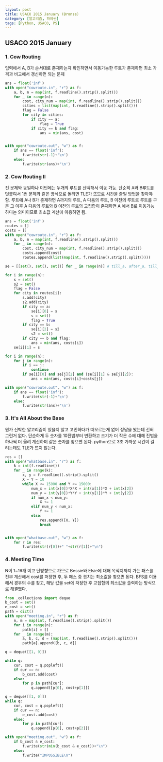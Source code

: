 ```yaml
---
layout: post
title: USACO 2015 January (Bronze)
category: [알고리즘, 파이썬]
tags: [Python, USACO, PS]
---
```

## USACO 2015 January  ##

### 1. Cow Routing ###
입력에서 A, B가 순서대로 존재하는지 확인하면서 이동가능한 루트가 존재하면 최소 가격과 비교해서 갱신하면 되는 문제

```python
ans = float('inf')
with open("cowroute.in", "r") as f:
    a, b, n = map(int, f.readline().strip().split())
    for _ in range(n):
        cost, city_num = map(int, f.readline().strip().split())
        cities = list(map(int, f.readline().strip().split()))
        flag = False
        for city in cities:
            if city == a:
                flag = True
            if city == b and flag:
                ans = min(ans, cost)


with open("cowroute.out", "w") as f:
    if ans == float('inf'):
        f.write(str(-1)+'\n')
    else:
        f.write(str(ans)+'\n')
```

### 2. Cow Routing II ###
전 문제와 동일하나 이번에는 두개의 루트를 선택해서 이동 가능. 
단순히 A와 B루트를 덧붙여서 1번 문제와 같은 방식으로 돌리면 TLE가 뜨므로 시간을 줄일 방법을 찾아야 함.
루트에 A나 B가 존재하면 A까지의 루트, A 다음의 루트, B 이전의 루트로 루트를 구분
그 이후 A 다음의 루트와 B 이전의 루트의 교집합이 존재하면 A 에서 B로 이동가능하다는 의미이므로 최소값 계산에 이용하면 됨.


```python
ans = float('inf')
routes = []
costs = []
with open("cowroute.in", "r") as f:
    a, b, n = map(int, f.readline().strip().split())
    for _ in range(n):
        cost, city_num = map(int, f.readline().strip().split())
        costs.append(cost)
        routes.append(list(map(int, f.readline().strip().split())))

se = [[set(), set(), set()] for _ in range(n)] # till_a, after_a, till_b,

for i in range(n):
    s = set()
    s2 = set()
    flag = False
    for city in routes[i]:
        s.add(city)
        s2.add(city)
        if city == a:
            se[i][0] = s
            s = set()
            flag = True
        if city == b:
            se[i][2] = s2
            s2 = set()
        if city == b and flag:
            ans = min(ans, costs[i])
    se[i][1] = s

for i in range(n):
    for j in range(n):
        if i == j:
            continue
        if se[i][0] and se[j][2] and (se[i][1] & se[j][2]):
            ans = min(ans, costs[i]+costs[j])

with open("cowroute.out", "w") as f:
    if ans == float('inf'):
        f.write(str(-1)+'\n')
    else:
        f.write(str(ans)+'\n')
```

### 3. It's All About the Base ###
뭔가 신박한 알고리즘이 있을지 알고 고민하다가 떠오르는게 없어 정답을 봤는데 전혀 그런거 없다. 
단순하게 두 숫자를 10진법부터 변환하고 크기가 더 작은 수에 대해 진법을 하나씩 더 올려 계산하며 같은 숫자를 찾으면 된다. python으로 3초 가까운 시간이 걸리는데도 TLE가 뜨지 않는다.


``` python
res = []
with open("whatbase.in", "r") as f:
    k = int(f.readline())
    for _ in range(k):
        x, y = f.readline().strip().split()
        X = Y = 10
        while X <= 15000 and Y <= 15000:
            num_x = int(x[0])*X*X + int(x[1])*X + int(x[2])
            num_y = int(y[0])*Y*Y + int(y[1])*Y + int(y[2])
            if num_x < num_y:
                X += 1
            elif num_y < num_x:
                Y += 1
            else:
                res.append([X, Y])
                break


with open("whatbase.out", "w") as f:
    for r in res:
        f.write(str(r[0])+" "+str(r[1])+"\n")
```

### 4. Meeting Time ###

N이 1~16개 이고 단방향으로 가므로 Bessie와 Elsie에 대해 목적지까지 가는 패스를 전부 계산해서 cost를 저장한 후, 두 패스 중 겹치는 최소값을 찾으면 된다. BFS를 이용해서 경우의 수를 찾고, 해당 값을 set에 저장한 후 교집합의 최소값을 출력하는 방식으로 해결했다.


```python
from _collections import deque
b_cost = set()
e_cost = set()
path = dict()
with open("meeting.in", "r") as f:
    n, m = map(int, f.readline().strip().split())
    for i in range(n):
        path[i] = []
    for _ in range(m):
        a, b, c, d = (map(int, f.readline().strip().split()))
        path[a].append([b, c, d])

q = deque([[1, 0]])

while q:
    cur, cost = q.popleft()
    if cur == n:
        b_cost.add(cost)
    else:
        for p in path[cur]:
            q.append([p[0], cost+p[1]])

q = deque([[1, 0]])
while q:
    cur, cost = q.popleft()
    if cur == n:
        e_cost.add(cost)
    else:
        for p in path[cur]:
            q.append([p[0], cost+p[2]])

with open("meeting.out", "w") as f:
    if b_cost & e_cost:
        f.write(str(min(b_cost & e_cost))+"\n")
    else:
        f.write("IMPOSSIBLE\n")
```
